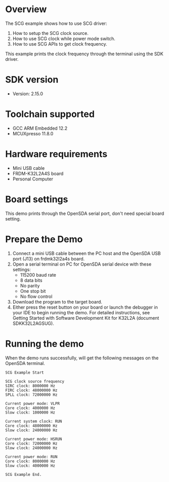 Overview
========

The SCG example shows how to use SCG driver:

 1. How to setup the SCG clock source.
 2. How to use SCG clock while power mode switch.
 3. How to use SCG APIs to get clock frequency.

This example prints the clock frequency through the terminal using the SDK driver.

SDK version
===========
- Version: 2.15.0

Toolchain supported
===================
- GCC ARM Embedded  12.2
- MCUXpresso  11.8.0

Hardware requirements
=====================
- Mini USB cable
- FRDM-K32L2A4S board
- Personal Computer

Board settings
==============
This demo prints through the OpenSDA serial port, don't need special board setting.

Prepare the Demo
================
1. Connect a mini USB cable between the PC host and the OpenSDA USB port (J13) on frdmk32l2a4s board.
2. Open a serial terminal on PC for OpenSDA serial device with these settings:
   - 115200 baud rate
   - 8 data bits
   - No parity
   - One stop bit
   - No flow control
3. Download the program to the target board.
4. Either press the reset button on your board or launch the debugger in your IDE to begin running
   the demo. For detailed instructions, see Getting Started with Software Development Kit for
   K32L2A (document SDKK32L2AGSUG).

Running the demo
================
When the demo runs successfully, will get the following messages on the OpenSDA terminal.

~~~~~~~~~~~~~~~~~~~~~~~~~~~
SCG Example Start

SCG clock source frequency
SIRC clock: 8000000 Hz
FIRC clock: 48000000 Hz
SPLL clock: 72000000 Hz

Current power mode: VLPR
Core clock: 4000000 Hz
Slow clock: 1000000 Hz

Current system clock: RUN
Core clock: 48000000 Hz
Slow clock: 24000000 Hz

Current power mode: HSRUN
Core clock: 72000000 Hz
Slow clock: 24000000 Hz

Current power mode: RUN
Core clock: 8000000 Hz
Slow clock: 4000000 Hz

SCG Example End.
~~~~~~~~~~~~~~~~~~~~~~~~~~~
